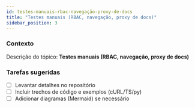 ```yaml
---
id: testes-manuais-rbac-navegação-proxy-de-docs
title: "Testes manuais (RBAC, navegação, proxy de docs)"
sidebar_position: 3
---
```


<!-- Conteúdo inicial (stub). Preencha com detalhes do projeto. -->

### Contexto
Descrição do tópico: **Testes manuais (RBAC, navegação, proxy de docs)**

### Tarefas sugeridas
- [ ] Levantar detalhes no repositório
- [ ] Incluir trechos de código e exemplos (cURL/TS/py)
- [ ] Adicionar diagramas (Mermaid) se necessário